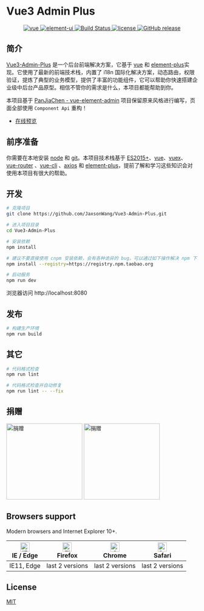 # Vue3 Admin Plus

<p align="center">
  <a href="https://github.com/vuejs/vue">
    <img src="https://img.shields.io/badge/vue-3.0.0-brightgreen.svg" alt="vue">
  </a>
  <a href="https://github.com/ElemeFE/element">
    <img src="https://img.shields.io/badge/element--plus-1.0.2-brightgreen.svg" alt="element-ui">
  </a>
  <a href="https://travis-ci.com/JaxsonWang/Vue3-Admin-Plus" rel="nofollow">
    <img src="https://travis-ci.com/JaxsonWang/Vue3-Admin-Plus.svg?branch=master" alt="Build Status">
  </a>
  <a href="https://github.com/JaxsonWang/Vue3-Admin-Plus/blob/master/LICENSE">
    <img src="https://img.shields.io/github/license/mashape/apistatus.svg" alt="license">
  </a>
  <a href="https://github.com/JaxsonWang/Vue3-Admin-Plus/releases">
    <img src="https://img.shields.io/github/release/JaxsonWang/Vue3-Admin-Plus.svg" alt="GitHub release">
  </a>
</p>

## 简介

[Vue3-Admin-Plus](http://vue3-element-admin-git-master.jaxson.vercel.app/) 是一个后台前端解决方案，它基于 [vue](https://github.com/vuejs/vue) 和 [element-plus](https://element-plus.org)实现。它使用了最新的前端技术栈，内置了 i18n 国际化解决方案，动态路由，权限验证，提炼了典型的业务模型，提供了丰富的功能组件，它可以帮助你快速搭建企业级中后台产品原型。相信不管你的需求是什么，本项目都能帮助到你。

本项目基于 [PanJiaChen - vue-element-admin](https://github.com/PanJiaChen/vue-element-admin) 项目保留原来风格进行编写，页面全部使用 `Component Api` 重构！


- [在线预览](http://vue3-element-admin-git-master.jaxson.vercel.app/)


## 前序准备

你需要在本地安装 [node](http://nodejs.org/) 和 [git](https://git-scm.com/)。本项目技术栈基于 [ES2015+](http://es6.ruanyifeng.com/)、[vue](https://cn.vuejs.org/index.html)、[vuex](https://vuex.vuejs.org/zh-cn/)、[vue-router](https://router.vuejs.org/zh-cn/) 、[vue-cli](https://github.com/vuejs/vue-cli) 、[axios](https://github.com/axios/axios) 和 [element-plus](https://github.com/element-plus/element-plus)，提前了解和学习这些知识会对使用本项目有很大的帮助。


## 开发

```bash
# 克隆项目
git clone https://github.com/JaxsonWang/Vue3-Admin-Plus.git

# 进入项目目录
cd Vue3-Admin-Plus

# 安装依赖
npm install

# 建议不要直接使用 cnpm 安装依赖，会有各种诡异的 bug。可以通过如下操作解决 npm 下载速度慢的问题
npm install --registry=https://registry.npm.taobao.org

# 启动服务
npm run dev
```

浏览器访问 http://localhost:8080

## 发布

```bash
# 构建生产环境
npm run build
```

## 其它

```bash
# 代码格式检查
npm run lint

# 代码格式检查并自动修复
npm run lint -- --fix
```

## 捐赠

<img src="https://img.alicdn.com/imgextra/i1/2038135983/O1CN012t8d2E1u4G8KbRFYp_!!2038135983.png" width="200" height="200" alt="捐赠" />

<img src="https://img.alicdn.com/imgextra/i4/2038135983/O1CN011u4G8M87EOv3N6Q_!!2038135983.jpg" width="200" height="200" alt="捐赠" />

## Browsers support

Modern browsers and Internet Explorer 10+.

| [<img src="https://raw.githubusercontent.com/alrra/browser-logos/master/src/edge/edge_48x48.png" alt="IE / Edge" width="24px" height="24px" />](https://godban.github.io/browsers-support-badges/)</br>IE / Edge | [<img src="https://raw.githubusercontent.com/alrra/browser-logos/master/src/firefox/firefox_48x48.png" alt="Firefox" width="24px" height="24px" />](https://godban.github.io/browsers-support-badges/)</br>Firefox | [<img src="https://raw.githubusercontent.com/alrra/browser-logos/master/src/chrome/chrome_48x48.png" alt="Chrome" width="24px" height="24px" />](https://godban.github.io/browsers-support-badges/)</br>Chrome | [<img src="https://raw.githubusercontent.com/alrra/browser-logos/master/src/safari/safari_48x48.png" alt="Safari" width="24px" height="24px" />](https://godban.github.io/browsers-support-badges/)</br>Safari |
| --------- | --------- | --------- | --------- |
| IE11, Edge | last 2 versions | last 2 versions | last 2 versions |

## License

[MIT](https://github.com/JaxsonWang/Vue3-Admin-Plus/blob/master/LICENSE)
